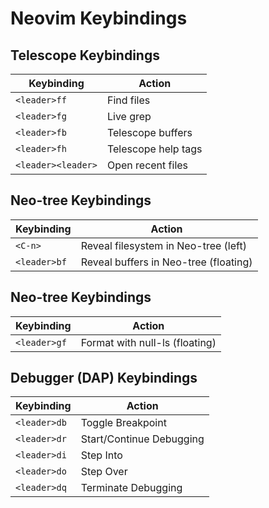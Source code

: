 # Neovim Keybindings

## Telescope Keybindings
| Keybinding | Action |
|------------|--------|
| `<leader>ff` | Find files |
| `<leader>fg` | Live grep |
| `<leader>fb` | Telescope buffers |
| `<leader>fh` | Telescope help tags |
| `<leader><leader>` | Open recent files |

## Neo-tree Keybindings
| Keybinding | Action |
|------------|--------|
| `<C-n>` | Reveal filesystem in Neo-tree (left) |
| `<leader>bf` | Reveal buffers in Neo-tree (floating) |

## Neo-tree Keybindings
| Keybinding | Action |
|------------|--------|
| `<leader>gf` | Format with null-ls (floating) |

## Debugger (DAP) Keybindings
| Keybinding | Action |
|------------|--------|
| `<leader>db` | Toggle Breakpoint |
| `<leader>dr` | Start/Continue Debugging |
| `<leader>di` | Step Into |
| `<leader>do` | Step Over |
| `<leader>dq` | Terminate Debugging |
